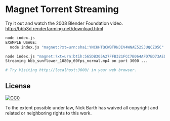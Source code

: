# Magnet Torrent Streaming

Try it out and watch the 2008 Blender Foundation video.
http://bbb3d.renderfarming.net/download.html

```bash
node index.js
EXAMPLE USAGE:
  node index.js "magnet:?xt=urn:sha1:YNCKHTQCWBTRNJIV4WNAE52SJUQCZO5C"

node index.js "magnet:?xt=urn:btih:565DB305A27FFB321FCC7B064AFD7BD73AEDDA2B&tr=udp%3a%2f%2ftracker.openbittorrent.com%3a80%2fannounce"
Streaming bbb_sunflower_1080p_60fps_normal.mp4 on port 3000 ...

# Try Visiting http://localhost:3000/ in your web browser.
```

## License

[![CC0](http://i.creativecommons.org/p/zero/1.0/88x31.png)](http://creativecommons.org/publicdomain/zero/1.0/)

To the extent possible under law, Nick Barth has waived all copyright and related or neighboring rights to this work.
